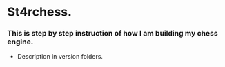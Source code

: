 # St4rchess.

### This is step by step instruction of how I am building my chess engine.
- Description in version folders.
